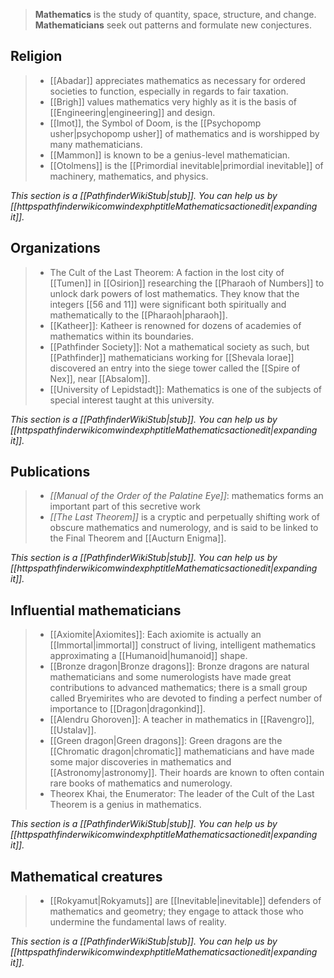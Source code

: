 > **Mathematics** is the study of quantity, space, structure, and change. **Mathematicians** seek out patterns and formulate new conjectures.



## Religion

> - [[Abadar]] appreciates mathematics as necessary for ordered societies to function, especially in regards to fair taxation.
> - [[Brigh]] values mathematics very highly as it is the basis of [[Engineering|engineering]] and design.
> - [[Imot]], the Symbol of Doom, is the [[Psychopomp usher|psychopomp usher]] of mathematics and is worshipped by many mathematicians.
> - [[Mammon]] is known to be a genius-level mathematician.
> - [[Otolmens]] is the [[Primordial inevitable|primordial inevitable]] of machinery, mathematics, and physics.


*This section is a [[PathfinderWikiStub|stub]]. You can help us by [[httpspathfinderwikicomwindexphptitleMathematicsactionedit|expanding it]].*


## Organizations

> - The Cult of the Last Theorem: A faction in the lost city of [[Tumen]] in [[Osirion]] researching the [[Pharaoh of Numbers]] to unlock dark powers of lost mathematics. They know that the integers [[56 and 11]] were significant both spiritually and mathematically to the [[Pharaoh|pharaoh]].
> - [[Katheer]]: Katheer is renowned for dozens of academies of mathematics within its boundaries.
> - [[Pathfinder Society]]: Not a mathematical society as such, but [[Pathfinder]] mathematicians working for [[Shevala Iorae]] discovered an entry into the siege tower called the [[Spire of Nex]], near [[Absalom]].
> - [[University of Lepidstadt]]: Mathematics is one of the subjects of special interest taught at this university.


*This section is a [[PathfinderWikiStub|stub]]. You can help us by [[httpspathfinderwikicomwindexphptitleMathematicsactionedit|expanding it]].*


## Publications

> - *[[Manual of the Order of the Palatine Eye]]*: mathematics forms an important part of this secretive work
> - *[[The Last Theorem]]* is a cryptic and perpetually shifting work of obscure mathematics and numerology, and is said to be linked to the Final Theorem and [[Aucturn Enigma]].


*This section is a [[PathfinderWikiStub|stub]]. You can help us by [[httpspathfinderwikicomwindexphptitleMathematicsactionedit|expanding it]].*


## Influential mathematicians

> - [[Axiomite|Axiomites]]: Each axiomite is actually an [[Immortal|immortal]] construct of living, intelligent mathematics approximating a [[Humanoid|humanoid]] shape.
> - [[Bronze dragon|Bronze dragons]]: Bronze dragons are natural mathematicians and some numerologists have made great contributions to advanced mathematics; there is a small group called Bryemirites who are devoted to finding a perfect number of importance to [[Dragon|dragonkind]].
> - [[Alendru Ghoroven]]: A teacher in mathematics in [[Ravengro]], [[Ustalav]].
> - [[Green dragon|Green dragons]]: Green dragons are the [[Chromatic dragon|chromatic]] mathematicians and have made some major discoveries in mathematics and [[Astronomy|astronomy]]. Their hoards are known to often contain rare books of mathematics and numerology.
> - Theorex Khai, the Enumerator: The leader of the Cult of the Last Theorem is a genius in mathematics.


*This section is a [[PathfinderWikiStub|stub]]. You can help us by [[httpspathfinderwikicomwindexphptitleMathematicsactionedit|expanding it]].*


## Mathematical creatures

> - [[Rokyamut|Rokyamuts]] are [[Inevitable|inevitable]] defenders of mathematics and geometry; they engage to attack those who undermine the fundamental laws of reality.


*This section is a [[PathfinderWikiStub|stub]]. You can help us by [[httpspathfinderwikicomwindexphptitleMathematicsactionedit|expanding it]].*







